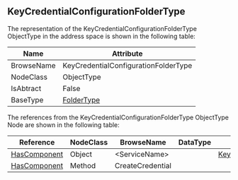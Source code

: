 <!-- objecttype -->
## KeyCredentialConfigurationFolderType
The representation of the KeyCredentialConfigurationFolderType ObjectType in the address space is shown in the following table:  

|Name|Attribute|
|---|---|
|BrowseName|KeyCredentialConfigurationFolderType|
|NodeClass|ObjectType|
|IsAbtract|False|
|BaseType|[FolderType](../../../Part5/ObjectTypes/FolderType/readme.md)|

The references from the KeyCredentialConfigurationFolderType ObjectType Node are shown in the following table:  

|Reference|NodeClass|BrowseName|DataType|TypeDefinition|ModellingRule|
|---|---|---|---|---|---|
|[HasComponent](../../../Part3/ReferenceTypes/HasComponent/readme.md)|Object|&lt;ServiceName&gt;||[KeyCredentialConfigurationType](../../Part12/ObjectTypes/KeyCredentialConfigurationType/readme.md)|[OptionalPlaceholder](../../Objects/OptionalPlaceholder/readme.md)|
|[HasComponent](../../../Part3/ReferenceTypes/HasComponent/readme.md)|Method|CreateCredential|||[Optional](../../Objects/Optional/readme.md)|

